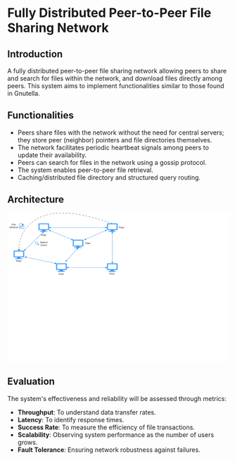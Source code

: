 # Fully Distributed Peer-to-Peer File Sharing Network

## Introduction

A fully distributed peer-to-peer file sharing network allowing peers to share and search for files within the network, and download files directly among peers. This system aims to implement functionalities similar to those found in Gnutella.

## Functionalities

- Peers share files with the network without the need for central servers; they store peer (neighbor) pointers and file directories themselves.
- The network facilitates periodic heartbeat signals among peers to update their availability.
- Peers can search for files in the network using a gossip protocol.
- The system enables peer-to-peer file retrieval.
- Caching/distributed file directory and structured query routing.

## Architecture

![Architecture](data/arch.png)

## Evaluation

The system's effectiveness and reliability will be assessed through metrics:

- **Throughput**: To understand data transfer rates.
- **Latency**: To identify response times.
- **Success Rate**: To measure the efficiency of file transactions.
- **Scalability**: Observing system performance as the number of users grows.
- **Fault Tolerance**: Ensuring network robustness against failures.
